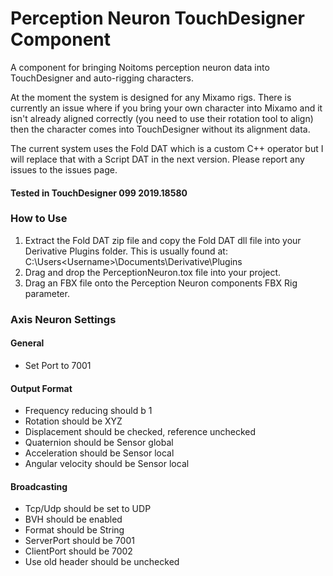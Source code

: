 # Perception Neuron TouchDesigner Component
A component for bringing Noitoms perception neuron data into TouchDesigner and auto-rigging characters.

At the moment the system is designed for any Mixamo rigs. There is currently an issue where if you bring your own character into Mixamo and it isn't already aligned correctly (you need to use their rotation tool to align) then the character comes into TouchDesigner without its alignment data. 

The current system uses the Fold DAT which is a custom C++ operator but I will replace that with a Script DAT in the next version. Please report any issues to the issues page.

#### Tested in TouchDesigner 099 2019.18580

### How to Use
1. Extract the Fold DAT zip file and copy the Fold DAT dll file into your Derivative Plugins folder. This is usually found at:
C:\Users\<Username>\Documents\Derivative\Plugins
2. Drag and drop the PerceptionNeuron.tox file into your project.
3. Drag an FBX file onto the Perception Neuron components FBX Rig parameter.

### Axis Neuron Settings

#### General 
- Set Port to 7001

#### Output Format
- Frequency reducing should b 1
- Rotation should be XYZ
- Displacement should be checked, reference unchecked
- Quaternion should be Sensor global
- Acceleration should be Sensor local
- Angular velocity should be Sensor local

#### Broadcasting
- Tcp/Udp should be set to UDP
- BVH should be enabled
- Format should be String
- ServerPort should be 7001
- ClientPort should be 7002
- Use old header should be unchecked